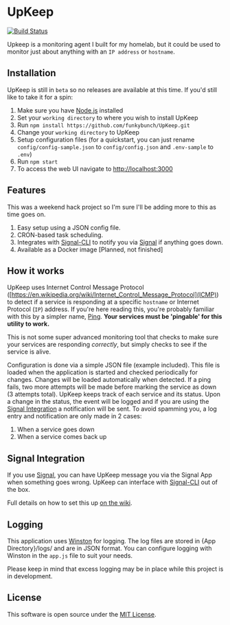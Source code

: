 # UpKeep
[![Build Status](https://travis-ci.com/funkybunch/UpKeep.svg?branch=master)](https://travis-ci.com/funkybunch/UpKeep)

Upkeep is a monitoring agent I built for my homelab, but it could be used to monitor just about anything with an `IP address` or `hostname`.

## Installation
UpKeep is still in `beta` so no releases are available at this time.  If you'd still like to take it for a spin:
1. Make sure you have [Node.js](https://nodejs.org/) installed
2. Set your `working directory` to where you wish to install UpKeep
3. Run `npm install https://github.com/funkybunch/UpKeep.git`
4. Change your `working directory` to UpKeep
5. Setup configuration files (for a quickstart, you can just rename `config/config-sample.json` to `config/config.json` and `.env-sample` to `.env`)
6. Run `npm start`
7. To access the web UI navigate to [http://localhost:3000](http://localhost:3000)

## Features
This was a weekend hack project so I'm sure I'll be adding more to this as time goes on.
1. Easy setup using a JSON config file.
2. CRON-based task scheduling.
3. Integrates with [Signal-CLI](https://github.com/AsamK/signal-cli) to notify you via [Signal](https://signal.org/) if anything goes down.
4. Available as a Docker image [Planned, not finished]

## How it works
UpKeep uses Internet Control Message Protocol ([https://en.wikipedia.org/wiki/Internet_Control_Message_Protocol](ICMP)) to detect if a service is responding at a specific `hostname` or Internet Protocol (`IP`) address.  If you're here reading this, you're probably familiar with this by a simpler name, [Ping](https://en.wikipedia.org/wiki/Ping_(networking_utility)).  **Your services must be 'pingable' for this utility to work.**

This is not some super advanced monitoring tool that checks to make sure your services are responding _correctly_, but simply checks to see if the service is alive.

Configuration is done via a simple JSON file (example included).  This file is loaded when the application is started and checked periodically for changes.  Changes will be loaded automatically when detected.  If a ping fails, two more attempts will be made before marking the service as down (3 attempts total).  UpKeep keeps track of each service and its status.  Upon a change in the status, the event will be logged and if you are using the [Signal Integration](#Signal-Integration) a notification will be sent.  To avoid spamming you, a log entry and notification are only made in 2 cases:
1. When a service goes down
2. When a service comes back up

## Signal Integration
If you use [Signal](https://signal.org/), you can have UpKeep message you via the Signal App when something goes wrong.  UpKeep can interface with [Signal-CLI](https://github.com/AsamK/signal-cli) out of the box.

Full details on how to set this up [on the wiki](https://github.com/funkybunch/UpKeep/wiki/Signal-Integration-Help).

## Logging
This application uses [Winston](https://github.com/winstonjs/winston) for logging.  The log files are stored in {App Directory}/logs/ and are in JSON format.  You can configure logging with Winston in the `app.js` file to suit your needs.

Please keep in mind that excess logging may be in place while this project is in development.

## License
This software is open source under the [MIT License](https://github.com/funkybunch/UpKeep/blob/master/LICENSE).
